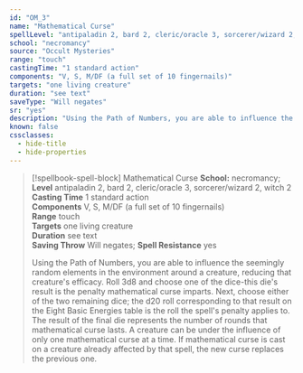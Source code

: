 ```yaml
---
id: "OM_3"
name: "Mathematical Curse"
spellLevel: "antipaladin 2, bard 2, cleric/oracle 3, sorcerer/wizard 2, witch 2"
school: "necromancy"
source: "Occult Mysteries"
range: "touch"
castingTime: "1 standard action"
components: "V, S, M/DF (a full set of 10 fingernails)"
targets: "one living creature"
duration: "see text"
saveType: "Will negates"
sr: "yes"
description: "Using the Path of Numbers, you are able to influence the seemingly random elements in the environment around a creature, reducing that creature's efficacy. Roll 3d8 and choose one of the dice-this die's result is the penalty mathematical curse imparts. Next, choose either of the two remaining dice; the d20 roll corresponding to that result on the Eight Basic Energies table is the roll the spell's penalty applies to. The result of the final die represents the number of rounds that mathematical curse lasts. A creature can be under the influence of only one mathematical curse at a time. If mathematical curse is cast on a creature already affected by that spell, the new curse replaces the previous one."
known: false
cssclasses:
  - hide-title
  - hide-properties
---
```


> [!spellbook-spell-block] Mathematical Curse
> **School:** necromancy; **Level** antipaladin 2, bard 2, cleric/oracle 3, sorcerer/wizard 2, witch 2
> **Casting Time** 1 standard action  
> **Components** V, S, M/DF (a full set of 10 fingernails)  
> **Range** touch  
> **Targets** one living creature  
> **Duration** see text  
> **Saving Throw** Will negates; **Spell Resistance** yes
> 
> Using the Path of Numbers, you are able to influence the seemingly random elements in the environment around a creature, reducing that creature's efficacy. Roll 3d8 and choose one of the dice-this die's result is the penalty mathematical curse imparts. Next, choose either of the two remaining dice; the d20 roll corresponding to that result on the Eight Basic Energies table is the roll the spell's penalty applies to. The result of the final die represents the number of rounds that mathematical curse lasts. A creature can be under the influence of only one mathematical curse at a time. If mathematical curse is cast on a creature already affected by that spell, the new curse replaces the previous one.